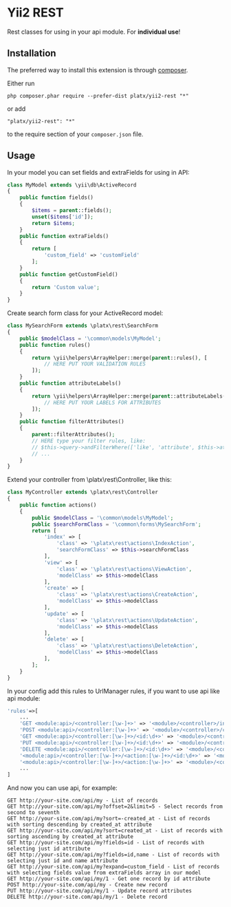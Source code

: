 Yii2 REST
=========
Rest classes for using in your api module. For **individual use**!

Installation
------------

The preferred way to install this extension is through [composer](http://getcomposer.org/download/).

Either run

```
php composer.phar require --prefer-dist platx/yii2-rest "*"
```

or add

```
"platx/yii2-rest": "*"
```

to the require section of your `composer.json` file.


Usage
-----

In your model you can set fields and extraFields for using in API:

```php
class MyModel extends \yii\db\ActiveRecord
{
    public function fields()
    {
        $items = parent::fields();
        unset($items['id']);
        return $items;
    }
    public function extraFields()
    {
        return [
            'custom_field' => 'customField'
        ];
    }
    public function getCustomField()
    {
        return 'Custom value';
    }
}
```


Create search form class for your ActiveRecord model:

```php
class MySearchForm extends \platx\rest\SearchForm 
{
    public $modelClass = '\common\models\MyModel';
    public function rules()
    {
        return \yii\helpers\ArrayHelper::merge(parent::rules(), [
            // HERE PUT YOUR VALIDATION RULES
        ]);
    }
    public function attributeLabels()
    {
        return \yii\helpers\ArrayHelper::merge(parent::attributeLabels(), [
            // HERE PUT YOUR LABELS FOR ATTRIBUTES
        ]);
    }
    public function filterAttributes()
    {
        parent::filterAttributes();
        // HERE type your filter rules, like:
        // $this->query->andFilterWhere(['like', 'attribute', $this->attribute]);
        // ...
    }
}
```

Extend your controller from \platx\rest\Controller, like this:

```php
class MyController extends \platx\rest\Controller 
{
    public function actions()
    {
        public $modelClass = '\common\models\MyModel';
        public $searchFormClass = '\common\forms\MySearchForm';
        return [
            'index' => [
                'class' => '\platx\rest\actions\IndexAction',
                'searchFormClass' => $this->searchFormClass
            ],
            'view' => [
                'class' => '\platx\rest\actions\ViewAction',
                'modelClass' => $this->modelClass
            ],
            'create' => [
                'class' => '\platx\rest\actions\CreateAction',
                'modelClass' => $this->modelClass
            ],
            'update' => [
                'class' => '\platx\rest\actions\UpdateAction',
                'modelClass' => $this->modelClass
            ],
            'delete' => [
                'class' => '\platx\rest\actions\DeleteAction',
                'modelClass' => $this->modelClass
            ],
        ];
    }
}
```

In your config add this rules to UrlManager rules, if you want to use api like api module:

```php
'rules'=>[
    ...
    'GET <module:api>/<controller:[\w-]+>' => '<module>/<controller>/index',
    'POST <module:api>/<controller:[\w-]+>' => '<module>/<controller>/create',
    'GET <module:api>/<controller:[\w-]+>/<id:\d+>' => '<module>/<controller>/view',
    'PUT <module:api>/<controller:[\w-]+>/<id:\d+>' => '<module>/<controller>/update',
    'DELETE <module:api>/<controller:[\w-]+>/<id:\d+>' => '<module>/<controller>/delete',
    '<module:api>/<controller:[\w-]+>/<action:[\w-]+>/<id:\d+>' => '<module>/<controller>/<action>',
    '<module:api>/<controller:[\w-]+>/<action:[\w-]+>' => '<module>/<controller>/<action>',
    ...
]
```

And now you can use api, for example:

```
GET http://your-site.com/api/my - List of records
GET http://your-site.com/api/my?offset=2&limit=5 - Select records from second to seventh
GET http://your-site.com/api/my?sort=-created_at - List of records with sorting descending by created_at attribute
GET http://your-site.com/api/my?sort=created_at - List of records with sorting ascending by created_at attribute
GET http://your-site.com/api/my?fields=id - List of records with selecting just id attribute
GET http://your-site.com/api/my?fields=id,name - List of records with selecting just id and name attribute
GET http://your-site.com/api/my?expand=custom_field - List of records with selecting fields value from extraFields array in our model
GET http://your-site.com/api/my/1 - Get one record by id attribute
POST http://your-site.com/api/my - Create new record
PUT http://your-site.com/api/my/1 - Update record attributes
DELETE http://your-site.com/api/my/1 - Delete record
```